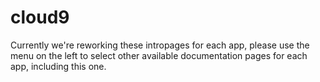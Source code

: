# cloud9

Currently we're reworking these intropages for each app, please use the menu on the left to select other available documentation pages for each app, including this one.
